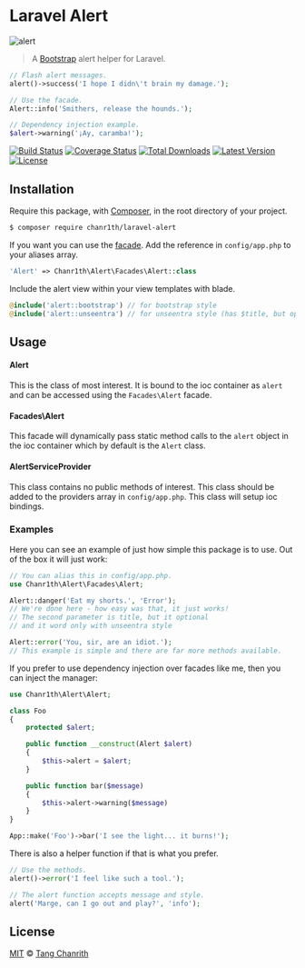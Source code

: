 # Laravel Alert

![alert](https://cloud.githubusercontent.com/assets/499192/21473378/955e1252-cb08-11e6-80d3-b117e14e5b7c.png)

> A [Bootstrap](http://getbootstrap.com/) alert helper for Laravel.

```php
// Flash alert messages.
alert()->success('I hope I didn\'t brain my damage.');

// Use the facade.
Alert::info('Smithers, release the hounds.');

// Dependency injection example.
$alert->warning('¡Ay, caramba!');
```

[![Build Status](https://badgen.net/travis/vinkla/laravel-alert/master)](https://travis-ci.org/vinkla/laravel-alert)
[![Coverage Status](https://badgen.net/codecov/c/github/vinkla/laravel-alert)](https://codecov.io/github/vinkla/laravel-alert)
[![Total Downloads](https://badgen.net/packagist/dt/vinkla/alert)](https://packagist.org/packages/vinkla/alert)
[![Latest Version](https://badgen.net/github/release/vinkla/alert)](https://github.com/vinkla/alert/releases)
[![License](https://badgen.net/packagist/license/vinkla/alert)](https://packagist.org/packages/vinkla/alert)

## Installation

Require this package, with [Composer](https://getcomposer.org/), in the root directory of your project.

```bash
$ composer require chanr1th/laravel-alert
```

If you want you can use the [facade](http://laravel.com/docs/facades). Add the reference in `config/app.php` to your aliases array.

```php
'Alert' => Chanr1th\Alert\Facades\Alert::class
```

Include the alert view within your view templates with blade.

```php
@include('alert::bootstrap') // for bootstrap style
@include('alert::unseentra') // for unseentra style (has $title, but optional)
```

## Usage

#### Alert

This is the class of most interest. It is bound to the ioc container as `alert` and can be accessed using the `Facades\Alert` facade.

#### Facades\Alert

This facade will dynamically pass static method calls to the `alert` object in the ioc container which by default is the `Alert` class.

#### AlertServiceProvider

This class contains no public methods of interest. This class should be added to the providers array in `config/app.php`. This class will setup ioc bindings.

### Examples
Here you can see an example of just how simple this package is to use. Out of the box it will just work:

```php
// You can alias this in config/app.php.
use Chanr1th\Alert\Facades\Alert;

Alert::danger('Eat my shorts.', 'Error');
// We're done here - how easy was that, it just works!
// The second parameter is title, but it optional
// and it word only with unseentra style

Alert::error('You, sir, are an idiot.');
// This example is simple and there are far more methods available.
```

If you prefer to use dependency injection over facades like me, then you can inject the manager:

```php
use Chanr1th\Alert\Alert;

class Foo
{
    protected $alert;

    public function __construct(Alert $alert)
    {
        $this->alert = $alert;
    }

    public function bar($message)
    {
        $this->alert->warning($message)
    }
}

App::make('Foo')->bar('I see the light... it burns!');
```

There is also a helper function if that is what you prefer.

```php
// Use the methods.
alert()->error('I feel like such a tool.');

// The alert function accepts message and style.
alert('Marge, can I go out and play?', 'info');
```

## License

[MIT](LICENSE) © [Tang Chanrith](https://chanrith.me)
